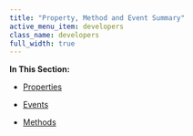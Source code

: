 ```yaml
---
title: "Property, Method and Event Summary"
active_menu_item: developers
class_name: developers
full_width: true
---
```



**In This Section:**

 - [Properties](property,-method-and-event-summary/properties3)

 - [Events](property,-method-and-event-summary/events2)

 - [Methods](property,-method-and-event-summary/methods2)


